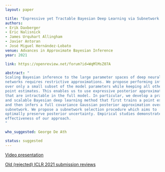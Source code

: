 ```yaml
---
layout: paper

title: "Expressive yet Tractable Bayesian Deep Learning via Subnetwork Inference"
authors:
- Erik Daxberger
- Eric Nalisnick
- James Urquhart Allingham
- Javier Antoran
- José Miguel Hernández-Lobato
venue: Advances in Approximate Bayesian Inference
year: 2021

link: https://openreview.net/forum?id=WqMlMsZ07A

abstract: "
Scaling Bayesian inference to the large parameter spaces of deep neural
networks requires restrictive approximations. We propose performing inference
over only a small subset of the model parameters while keeping all others as
point estimates. This enables us to use expressive posterior approximations
that are intractable in the full model. In particular, we develop a practical
and scalable Bayesian deep learning method that first trains a point estimate,
and then infers a full covariance Gaussian posterior approximation over a
subnetwork. We propose a subnetwork selection procedure which aims to
optimally preserve posterior uncertainty. Empirical studies demonstrate the
effectiveness of our approach.
"

who_suggested: George De Ath

status: suggested
---
```

[Video presentation](https://www.youtube.com/watch?v=HqyhSK_2bHA)

[Old (rejected) ICLR 2021 submission reviews](https://openreview.net/forum?id=C4-QQ1EHNcI)
